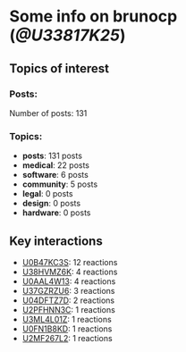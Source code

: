 # Some info on brunocp (_@U33817K25_)


## Topics of interest

### Posts: 

Number of posts: 131

### Topics:

* __posts__: 131 posts
* __medical__: 22 posts
* __software__: 6 posts
* __community__: 5 posts
* __legal__: 0 posts
* __design__: 0 posts
* __hardware__: 0 posts

## Key interactions 

* [U0B47KC3S](./U0B47KC3S.md): 12 reactions
* [U38HVMZ6K](./U38HVMZ6K.md): 4 reactions
* [U0AAL4W13](./U0AAL4W13.md): 4 reactions
* [U37GZRZU6](./U37GZRZU6.md): 3 reactions
* [U04DFTZ7D](./U04DFTZ7D.md): 2 reactions
* [U2PFHNN3C](./U2PFHNN3C.md): 1 reactions
* [U3ML4L01Z](./U3ML4L01Z.md): 1 reactions
* [U0FN1B8KD](./U0FN1B8KD.md): 1 reactions
* [U2MF267L2](./U2MF267L2.md): 1 reactions
